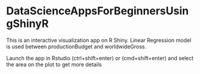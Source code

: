 # DataScienceAppsForBeginnersUsingShinyR

This is an interactive visualization app on R Shiny.
Linear Regression model is used between productionBudget and worldwideGross.

Launch the app in Rstudio (ctrl+shift+enter) or (cmd+shift+enter) and select the area on the plot to get more details
